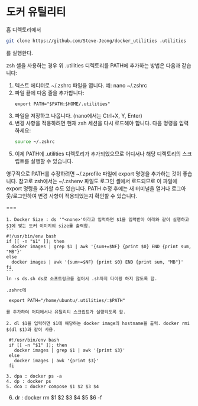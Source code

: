 # 도커 유틸리티

홈 디렉토리에서 
```bash
git clone https://github.com/Steve-Jeong/docker_utilities .utilities
```
를 실행한다.

zsh 셸을 사용하는 경우 위 .utilities 디렉토리를 PATH에 추가하는 방법은 다음과 같습니다:
1. 텍스트 에디터로 ~/.zshrc 파일을 엽니다. 예: nano ~/.zshrc
2. 파일 끝에 다음 줄을 추가합니다:
   ```
   export PATH="$PATH:$HOME/.utilities"
   ```
3. 파일을 저장하고 나옵니다. (nano에서는 Ctrl+X, Y, Enter)
4. 변경 사항을 적용하려면 현재 zsh 세션을 다시 로드해야 합니다. 다음 명령을 입력하세요:
   ```bash
   source ~/.zshrc
   ```
5. 이제 PATH에 .utilities 디렉토리가 추가되었으므로 어디서나 해당 디렉토리의 스크립트를 실행할 수 있습니다.

영구적으로 PATH를 수정하려면 ~/.zprofile 파일에 export 명령을 추가하는 것이 좋습니다.
참고로 zsh에서는 ~/.zshenv 파일도 로그인 셸에서 로드되므로 이 파일에 export 명령을 추가할 수도 있습니다.
PATH 수정 후에는 새 터미널을 열거나 로그아웃/로그인하여 변경 사항이 적용되었는지 확인할 수 있습니다.

===

	1. Docker Size : ds '^<none>'이라고 입력하면 $1을 입력받아 아래와 같이 실행하고 $1에 맞는 도커 이미지의 size를 출력함.
	```
	#!/usr/bin/env bash
	if [[ -n "$1" ]]; then
	  docker images | grep $1 | awk '{sum+=$NF} {print $0} END {print sum, "MB"}'
	else
	  docker images | awk '{sum+=$NF} {print $0} END {print sum, "MB"}'
	fi
	```
	ln -s ds.sh ds로 소프트링크를 걸어서 .sh까지 타이핑 하지 않도록 함.
 
	.zshrc에 
   ```
	export PATH="/home/ubuntu/.utilities/:$PATH"
   ```
	를 추가하여 어디에서나 유틸리티 스크립트가 실행되도록 함.

	2. dl $1을 입력하면 $1에 해당하는 docker image의 hostname을 출력. docker rmi $(dl $1)과 같이 사용.
   ```
	#!/usr/bin/env bash
	if [[ -n "$1" ]]; then
	  docker images | grep $1 | awk '{print $3}'
	else
	  docker images | awk '{print $3}'
	fi
   ```
	
	3. dpa : docker ps -a
	4. dp : docker ps
	5. dco : docker compose $1 $2 $3 $4
6. dr : docker rm $1 $2 $3 $4 $5 $6 -f
